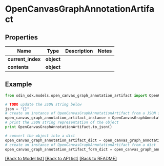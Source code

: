 # OpenCanvasGraphAnnotationArtifact


## Properties

Name | Type | Description | Notes
------------ | ------------- | ------------- | -------------
**current_index** | **object** |  | 
**contents** | **object** |  | 

## Example

```python
from odin_sdk.models.open_canvas_graph_annotation_artifact import OpenCanvasGraphAnnotationArtifact

# TODO update the JSON string below
json = "{}"
# create an instance of OpenCanvasGraphAnnotationArtifact from a JSON string
open_canvas_graph_annotation_artifact_instance = OpenCanvasGraphAnnotationArtifact.from_json(json)
# print the JSON string representation of the object
print OpenCanvasGraphAnnotationArtifact.to_json()

# convert the object into a dict
open_canvas_graph_annotation_artifact_dict = open_canvas_graph_annotation_artifact_instance.to_dict()
# create an instance of OpenCanvasGraphAnnotationArtifact from a dict
open_canvas_graph_annotation_artifact_form_dict = open_canvas_graph_annotation_artifact.from_dict(open_canvas_graph_annotation_artifact_dict)
```
[[Back to Model list]](../README.md#documentation-for-models) [[Back to API list]](../README.md#documentation-for-api-endpoints) [[Back to README]](../README.md)


